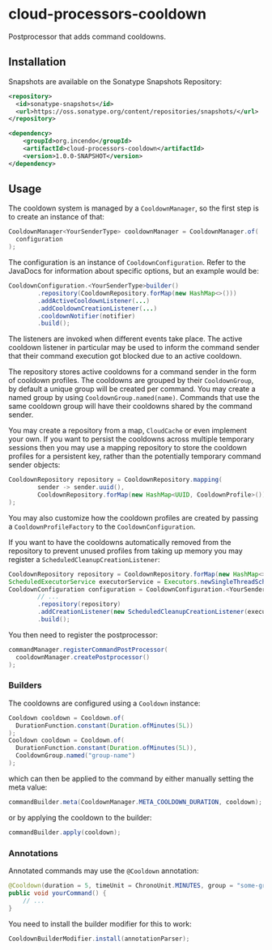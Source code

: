 # cloud-processors-cooldown

Postprocessor that adds command cooldowns.

## Installation

Snapshots are available on the Sonatype Snapshots Repository:

```xml
<repository>
  <id>sonatype-snapshots</id>
  <url>https://oss.sonatype.org/content/repositories/snapshots/</url>
</repository>

<dependency>
    <groupId>org.incendo</groupId>
    <artifactId>cloud-processors-cooldown</artifactId>
    <version>1.0.0-SNAPSHOT</version>
</dependency>
```

## Usage

The cooldown system is managed by a `CooldownManager`, so the first step is to create an instance of that:

```java
CooldownManager<YourSenderType> cooldownManager = CooldownManager.of(
  configuration
);
```

The configuration is an instance of `CooldownConfiguration`. Refer to the JavaDocs for information about specific options,
but an example would be:

```java
CooldownConfiguration.<YourSenderType>builder()
        .repository(CooldownRepository.forMap(new HashMap<>()))
        .addActiveCooldownListener(...)
        .addCooldownCreationListener(...)
        .cooldownNotifier(notifier)
        .build();
```

The listeners are invoked when different events take place. The active cooldown listener in particular may be used to
inform the command sender that their command execution got blocked due to an active cooldown.

The repository stores active cooldowns for a command sender in the form of cooldown profiles.
The cooldowns are grouped by their `CooldownGroup`, by default a unique group will be created per command.
You may create a named group by using `CooldownGroup.named(name)`. Commands that use the same cooldown group
will have their cooldowns shared by the command sender.

You may create a repository from a map, `CloudCache` or even implement your own. If you want to persist the cooldowns
across multiple temporary sessions then you may use a mapping repository to store the cooldown profiles for a persistent key,
rather than the potentially temporary command sender objects:

```java
CooldownRepository repository = CooldownRepository.mapping(
        sender -> sender.uuid(),
        CooldownRepository.forMap(new HashMap<UUID, CooldownProfile>())
);
```

You may also customize how the cooldown profiles are created by passing a `CooldownProfileFactory` to the `CooldownConfiguration`.

If you want to have the cooldowns automatically removed from the repository to prevent unused profiles from taking up memory you
may register a `ScheduledCleanupCreationListener`:

```java
CooldownRepository repository = CooldownRepository.forMap(new HashMap<>());
ScheduledExecutorService executorService = Executors.newSingleThreadScheduledExecutor();
CooldownConfiguration configuration = CooldownConfiguration.<YourSenderType>builder()
        // ...
        .repository(repository)
        .addCreationListener(new ScheduledCleanupCreationListener(executorService, repository))
        .build();
```

You then need to register the postprocessor:

```java
commandManager.registerCommandPostProcessor(
  cooldownManager.createPostprocessor()
);
```

### Builders

The cooldowns are configured using a `Cooldown` instance:

```java
Cooldown cooldown = Cooldown.of(
  DurationFunction.constant(Duration.ofMinutes(5L))
);
Cooldown cooldown = Cooldown.of(
  DurationFunction.constant(Duration.ofMinutes(5L)),
  CooldownGroup.named("group-name")
);
```

which can then be applied to the command by either manually setting the meta value:

```java
commandBuilder.meta(CooldownManager.META_COOLDOWN_DURATION, cooldown);
```

or by applying the cooldown to the builder:

```java
commandBuilder.apply(cooldown);
```

### Annotations

Annotated commands may use the `@Cooldown` annotation:

```java
@Cooldown(duration = 5, timeUnit = ChronoUnit.MINUTES, group = "some-group")
public void yourCommand() {
    // ...
}
```

You need to install the builder modifier for this to work:

```java
CooldownBuilderModifier.install(annotationParser);
```
